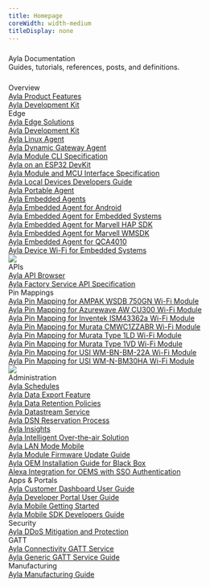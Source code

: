 ```yaml
---
title: Homepage
coreWidth: width-medium
titleDisplay: none
---
```


<div class="row" style="margin: 24px 0px;">
<div class="col-md-12">
<div class="tagline text-center">Ayla Documentation</div>
<div class="text-center">Guides, tutorials, references, posts, and definitions.</div>
</div>
</div>

<div class="row" style="margin: 24px 0px;">

<div class="col-lg-6 col-md-12 mb-3">
<div class="row">

<div class="col-md-12 mb-3">
<div class="tile">
<div class="tile-title text-center">Overview</div>
<div class="tile-link"><a href="/content/ayla-product-features">Ayla Product Features</a></div>
<div class="tile-link"><a href="/content/ayla-development-kit">Ayla Development Kit</a></div>
</div>
</div>

<div class="col-md-12 mb-3">
<div class="tile">
<div class="tile-title text-center">Edge</div>
<div class="tile-link"><a href="/content/ayla-edge-solutions">Ayla Edge Solutions</a></div>
<div class="tile-link"><a href="/content/ayla-development-kit">Ayla Development Kit</a></div>
<div class="tile-link"><a href="/content/ayla-linux-agent">Ayla Linux Agent</a></div>
<div class="tile-link"><a href="/content/ayla-dynamic-gateway-agent">Ayla Dynamic Gateway Agent</a></div>
<div class="tile-link"><a href="/content/ayla-module-cli-specification">Ayla Module CLI Specification</a></div>
<div class="tile-link"><a href="/content/ayla-on-an-esp32-dev-kit">Ayla on an ESP32 DevKit</a></div>
<div class="tile-link"><a href="/content/ayla-module-and-mcu-interface-specification">Ayla Module and MCU Interface Specification</a></div>
<div class="tile-link"><a href="/content/ayla-local-devices-developers-guide">Ayla Local Devices Developers Guide</a></div>
<div class="tile-link"><a href="/content/ayla-portable-agent">Ayla Portable Agent</a></div>
<div><a data-toggle="collapse" href="#embedded">Ayla Embedded Agents</a></div>
<div class="collapse" id="embedded">
<div class="tile-link"><a href="/content/ayla-embedded-agent-for-android">Ayla Embedded Agent for Android</a></div>
<div class="tile-link"><a href="/content/ayla-embedded-agent-for-embedded-systems">Ayla Embedded Agent for Embedded Systems</a></div>
<div class="tile-link"><a href="/content/ayla-embedded-agent-for-marvell-hap-sdk">Ayla Embedded Agent for Marvell HAP SDK</a></div>
<div class="tile-link"><a href="/content/ayla-embedded-agent-for-marvell-wmsdk">Ayla Embedded Agent for Marvell WMSDK</a></div>
<div class="tile-link"><a href="/content/ayla-embedded-agent-for-qca4010">Ayla Embedded Agent for QCA4010</a></div>
<div class="tile-link"><a href="/content/ayla-device-wi-fi-for-embedded-systems">Ayla Device Wi-Fi for Embedded Systems</a></div>
</div>
</div>
</div>

<div class="col-md-12 mb-3">
<a href="/content/ayla-linux-agent/"><img src="/assets/images/ayla-linux-agent.png" class="img-fluid" style="margin:0 !important;"></a>
</div>

<div class="col-md-12 mb-3">
<div class="tile">
<div class="tile-title text-center">APIs</div>
<div class="tile-link"><a href="/content/ayla-api-browser">Ayla API Browser</a></div>
<div class="tile-link"><a href="/content/ayla-factory-service-api-specification">Ayla Factory Service API Specification</a></div>
</div>
</div>

<div class="col-md-12 mb-3">
<div class="tile">
<div class="tile-title text-center">Pin Mappings</div>
<div class="tile-link"><a href="/content/ayla-pin-mapping-for-ampak-wsdb-750gn-wi-fi-module">Ayla Pin Mapping for AMPAK WSDB 750GN Wi-Fi Module</a></div>
<div class="tile-link"><a href="/content/ayla-pin-mapping-for-azurewave-aw-cu300-wi-fi-module">Ayla Pin Mapping for Azurewave AW CU300 Wi-Fi Module</a></div>
<div class="tile-link"><a href="/content/ayla-pin-mapping-for-inventek-ism43362a-wi-fi-module">Ayla Pin Mapping for Inventek ISM43362a Wi-Fi Module</a></div>
<div class="tile-link"><a href="/content/ayla-pin-mapping-for-murata-cmwc1zzabr-wi-fi-module">Ayla Pin Mapping for Murata CMWC1ZZABR Wi-Fi Module</a></div>
<div class="tile-link"><a href="/content/ayla-pin-mapping-for-murata-type-1ld-wi-fi-module">Ayla Pin Mapping for Murata Type 1LD Wi-Fi Module</a></div>
<div class="tile-link"><a href="/content/ayla-pin-mapping-for-murata-type-1vd-wi-fi-module">Ayla Pin Mapping for Murata Type 1VD Wi-Fi Module</a></div>
<div class="tile-link"><a href="/content/ayla-pin-mapping-for-murata-type-1vd-wi-fi-module">Ayla Pin Mapping for USI WM-BN-BM-22A Wi-Fi Module</a></div>
<div class="tile-link"><a href="/content/ayla-pin-mapping-for-usi-wm-n-bm30ha-wi-fi-module">Ayla Pin Mapping for USI WM-N-BM30HA Wi-Fi Module</a></div>
</div>
</div>

</div>
</div>

<div class="col-lg-6 col-md-12 mb-3">
<div class="row">

<div class="col-md-12 mb-3">
<a href="/content/ayla-development-kit/"><img src="/assets/images/ayla-development-kit.png" class="img-fluid" style="margin:0 !important;"></a>
</div>

<div class="col-md-12 mb-3">
<div class="tile">
<div class="tile-title text-center">Administration</div>
<div class="tile-link"><a href="/content/ayla-schedules">Ayla Schedules</a></div>
<div class="tile-link"><a href="/content/ayla-data-export-feature-for-device-events">Ayla Data Export Feature</a></div>
<div class="tile-link"><a href="/content/ayla-data-retention-policies">Ayla Data Retention Policies</a></div>
<div class="tile-link"><a href="/content/ayla-datastream-service">Ayla Datastream Service</a></div>
<div class="tile-link"><a href="/content/ayla-dsn-reservation-process">Ayla DSN Reservation Process</a></div>
<div class="tile-link"><a href="/content/ayla-insights">Ayla Insights</a></div>
<div class="tile-link"><a href="/content/ayla-intelligent-over-the-air-solution">Ayla Intelligent Over-the-air Solution</a></div>
<div class="tile-link"><a href="/content/ayla-lan-mode-mobile">Ayla LAN Mode Mobile</a></div>
<div class="tile-link"><a href="/content/ayla-module-firmware-update-guide">Ayla Module Firmware Update Guide</a></div>
<div class="tile-link"><a href="/content/ayla-oem-installation-guide-for-black-box">Ayla OEM Installation Guide for Black Box</a></div>
<div class="tile-link"><a href="/content/alexa-integration-for-oems-with-sso-authentication">Alexa Integration for OEMS with SSO Authentication</a></div>
</div>
</div>

<div class="col-md-12 mb-3">
<div class="tile">
<div class="tile-title text-center">Apps &amp; Portals</div>
<div class="tile-link"><a href="/content/ayla-customer-dashboard-user-guide">Ayla Customer Dashboard User Guide</a></div>
<div class="tile-link"><a href="/content/ayla-developer-portal-user-guide">Ayla Developer Portal User Guide</a></div>
<div class="tile-link"><a href="/content/ayla-mobile-getting-started">Ayla Mobile Getting Started</a></div>
<div class="tile-link"><a href="/content/ayla-mobile-sdk-developers-guide">Ayla Mobile SDK Developers Guide</a></div>
</div>
</div>

<div class="col-md-12 mb-3">
<div class="tile">
<div class="tile-title text-center">Security</div>
<div class="tile-link"><a href="/content/ayla-ddos-mitigation-and-protection">Ayla DDoS Mitigation and Protection</a></div>
</div>
</div>

<div class="col-md-12 mb-3">
<div class="tile">
<div class="tile-title text-center">GATT</div>
<div class="tile-link"><a href="/content/ayla-connectivity-gatt-service">Ayla Connectivity GATT Service</a></div>
<div class="tile-link"><a href="/content/ayla-generic-gatt-service-guide">Ayla Generic GATT Service Guide</a></div>
</div>
</div>

<div class="col-md-12 mb-3">
<div class="tile">
<div class="tile-title text-center">Manufacturing</div>
<div class="tile-link"><a href="/content/ayla-manufacturing-guide">Ayla Manufacturing Guide</a></div>
</div>
</div>

</div>
</div>

</div>
